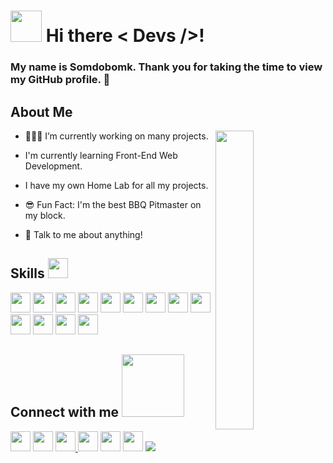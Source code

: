 # <img src = "" width = 50px> Hi there < Devs />!

### My name is Somdobomk. Thank you for taking the time to view my GitHub profile. 😬

## About Me

<img width="35%" align="right" src="" />

- 👨🏻‍💻 I’m currently working on many projects.

- I'm currently learning Front-End Web Development.

- I have my own Home Lab for all my projects.

- 😎 Fun Fact: I'm the best BBQ Pitmaster on my block.

- 💬 Talk to me about anything!

## Skills <img src = "" width = 32px>

<img height="32" width="32" src="https://cdn.jsdelivr.net/npm/simple-icons@v5/icons/archlinux.svg" />
<img height="32" width="32" src="https://cdn.jsdelivr.net/npm/simple-icons@v5/icons/centos.svg" />
<img height="32" width="32" src="https://cdn.jsdelivr.net/npm/simple-icons@v5/icons/linux.svg" />
<img height="32" width="32" src="https://cdn.jsdelivr.net/npm/simple-icons@v5/icons/dell.svg" />
<img height="32" width="32" src="https://cdn.jsdelivr.net/npm/simple-icons@v5/icons/html5.svg" />
<img height="32" width="32" src="https://cdn.jsdelivr.net/npm/simple-icons@v5/icons/css3.svg" />
<img height="32" width="32" src="https://cdn.jsdelivr.net/npm/simple-icons@v5/icons/javascript.svg" />
<img height="32" width="32" src="https://cdn.jsdelivr.net/npm/simple-icons@v5/icons/react.svg" />
<img height="32" width="32" src="https://cdn.jsdelivr.net/npm/simple-icons@v5/icons/bootstrap.svg" />
<img height="32" width="32" src="https://cdn.jsdelivr.net/npm/simple-icons@v5/icons/mongodb.svg" />
<img height="32" width="32" src="https://cdn.jsdelivr.net/npm/simple-icons@v5/icons/nodedotjs.svg" />
<img height="32" width="32" src="https://cdn.jsdelivr.net/npm/simple-icons@v5/icons/npm.svg" />
<img height="32" width="32" src="https://cdn.jsdelivr.net/npm/simple-icons@v5/icons/wordpress.svg" />

## Connect with me <img src = "" width = "100px">

<a href="https://community.codenewbie.org/somdobomk"> <img height="32" width="32" src="https://cdn.jsdelivr.net/npm/simple-icons@v5/icons/codenewbie.svg" /></a>
<a href="https://dev.to/somdobomk"> <img height="32" width="32" src="https://cdn.jsdelivr.net/npm/simple-icons@v5/icons/devdotto.svg" /></a>
<a href="https://hashnode.com/@somdobomk"><img height="32" width="32" src="https://cdn.jsdelivr.net/npm/simple-icons@v5/icons/hashnode.svg" />
<a href="https://github.com/Somdobomk"><img height="32" width="32" src="https://cdn.jsdelivr.net/npm/simple-icons@v5/icons/github.svg" /></a>
<a href="https://www.linkedin.com/in/davidzapicojr/"><img height="32" width="32" src="https://cdn.jsdelivr.net/npm/simple-icons@v5/icons/linkedin.svg" /></a>
<a href="https://twitter.com/somdobomk"><img height="32" width="32" src="https://cdn.jsdelivr.net/npm/simple-icons@v5/icons/twitter.svg" /></a>
<a href="https://david.zapico.tech"> <img src="fa-laptop-code.svg"></a>
